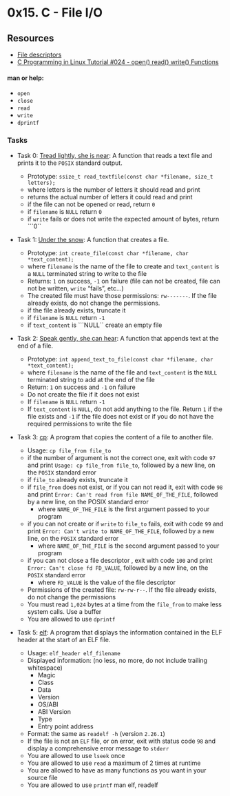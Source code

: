 # 0x15. C - File I/O
## Resources
+ [File descriptors](https://en.wikipedia.org/wiki/File_descriptor)
+ [C Programming in Linux Tutorial #024 - open() read() write() Functions](https://www.youtube.com/watch?v=e-srF6c3TJ8)

#### man or help:
+ ``open``
+ ``close``
+ ``read``
+ ``write``
+ ``dprintf``

### Tasks
+ Task 0: [Tread lightly, she is near](https://github.com/Hiluhree/alx-low_level_programming/blob/master/0x15-file_io/0-read_textfile.c): A function that reads a text file and prints it to the ```POSIX``` standard output.

	+ Prototype: ```ssize_t read_textfile(const char *filename, size_t letters);```
	+ where letters is the number of letters it should read and print
	+ returns the actual number of letters it could read and print
	+ if the file can not be opened or read, return ```0```
	+ if ```filename``` is ```NULL``` return ```0```
	+ if ```write``` fails or does not write the expected amount of bytes, return ```0``
+ Task 1: [Under the snow](https://github.com/Hiluhree/alx-low_level_programming/blob/master/0x15-file_io/1-create_file.c): A function that creates a file.

	+ Prototype: ```int create_file(const char *filename, char *text_content);```
	+ where ```filename``` is the name of the file to create and ```text_content``` is a ```NULL``` terminated string to write to the file
	+ Returns: ```1``` on success, ```-1``` on failure (file can not be created, file can not be written, ```write``` “fails”, etc…)
	+ The created file must have those permissions: ```rw-------```. If the file already exists, do not change the permissions.
	+ if the file already exists, truncate it
	+ if ```filename``` is ```NULL``` return ```-1```
	+ if ```text_content``` is ```NULL`` create an empty file
+ Task 2: [Speak gently, she can hear](https://github.com/Hiluhree/alx-low_level_programming/blob/master/0x15-file_io/2-append_text_to_file.c): A function that appends text at the end of a file.

	+ Prototype: ``int append_text_to_file(const char *filename, char *text_content);``
	+ where ``filename`` is the name of the file and ``text_content`` is the ``NULL`` terminated string to add at the end of the file
	+ Return: ``1`` on success and ``-1`` on failure
	+ Do not create the file if it does not exist
	+ If ``filename`` is ``NULL`` return ``-1``
	+ If ``text_content`` is ``NULL``, do not add anything to the file. Return ``1`` if the file exists and ``-1`` if the file does not exist or if you do not have the required permissions to write the file
+ Task 3: [cp](https://github.com/Hiluhree/alx-low_level_programming/blob/master/0x15-file_io/3-cp.c): A program that copies the content of a file to another file.

	+ Usage: ``cp file_from file_to``
	+ if the number of argument is not the correct one, exit with code ``97`` and print ``Usage: cp file_from file_to``, followed by a new line, on the ``POSIX`` standard error
	+ if ``file_to`` already exists, truncate it
	+ if ``file_from`` does not exist, or if you can not read it, exit with code ``98`` and print ``Error: Can't read from file NAME_OF_THE_FILE``, followed by a new line, on the POSIX standard error
		- where ``NAME_OF_THE_FILE`` is the first argument passed to your program
	+ if you can not create or if ``write`` to ``file_to`` fails, exit with code ``99`` and print ``Error: Can't write to NAME_OF_THE_FILE``, followed by a new line, on the ``POSIX`` standard error
		- where ``NAME_OF_THE_FILE`` is the second argument passed to your program
	+ if you can not close a file descriptor , exit with code ``100`` and print ``Error: Can't close fd FD_VALUE``, followed by a new line, on the ``POSIX`` standard error
		- where ``FD_VALUE`` is the value of the file descriptor
	+ Permissions of the created file: ``rw-rw-r--``. If the file already exists, do not change the permissions
	+ You must read ``1,024`` bytes at a time from the ``file_from`` to make less system calls. Use a buffer
	+ You are allowed to use ``dprintf``
+ Task 5: [elf](): A program that displays the information contained in the ELF header at the start of an ELF file.

	+ Usage: ``elf_header elf_filename``
	+ Displayed information: (no less, no more, do not include trailing whitespace)
		- Magic
		- Class
		- Data
		- Version
		- OS/ABI
		- ABI Version
		- Type
		- Entry point address
	+ Format: the same as ``readelf -h`` (version ``2.26.1``)
	+ If the file is not an ``ELF`` file, or on error, exit with status code ``98`` and display a comprehensive error message to ``stderr``
	+ You are allowed to use ``lseek`` once
	+ You are allowed to use ``read`` a maximum of 2 times at runtime
	+ You are allowed to have as many functions as you want in your source file
	+ You are allowed to use ``printf``
man elf, readelf
